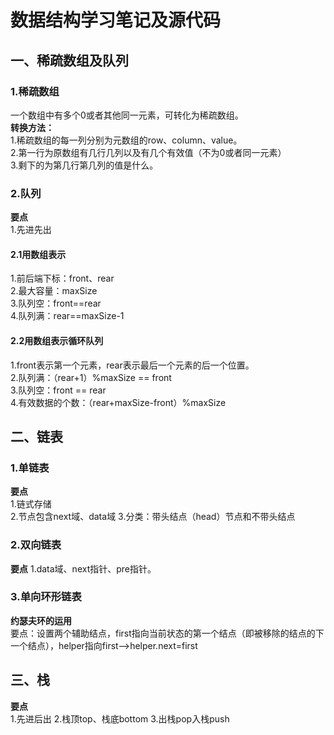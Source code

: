 # 数据结构学习笔记及源代码

## 一、稀疏数组及队列
### 1.稀疏数组
一个数组中有多个0或者其他同一元素，可转化为稀疏数组。  
**转换方法：**  
1.稀疏数组的每一列分别为元数组的row、column、value。  
2.第一行为原数组有几行几列以及有几个有效值（不为0或者同一元素）  
3.剩下的为第几行第几列的值是什么。  
### 2.队列
**要点**  
1.先进先出
#### 2.1用数组表示
1.前后端下标：front、rear  
2.最大容量：maxSize  
3.队列空：front==rear  
4.队列满：rear==maxSize-1  
#### 2.2用数组表示循环队列
1.front表示第一个元素，rear表示最后一个元素的后一个位置。  
2.队列满：（rear+1）%maxSize == front  
3.队列空：front == rear  
4.有效数据的个数：（rear+maxSize-front）%maxSize

## 二、链表
### 1.单链表
**要点**  
1.链式存储  
2.节点包含next域、data域
3.分类：带头结点（head）节点和不带头结点
### 2.双向链表
**要点**
1.data域、next指针、pre指针。
### 3.单向环形链表
**约瑟夫环的运用**  
要点：设置两个辅助结点，first指向当前状态的第一个结点（即被移除的结点的下一个结点），helper指向first-->helper.next=first

## 三、栈
**要点**  
1.先进后出
2.栈顶top、栈底bottom
3.出栈pop入栈push
